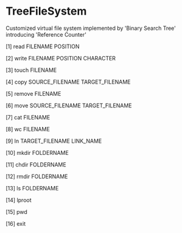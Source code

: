 # TreeFileSystem
Customized virtual file system implemented by 'Binary Search Tree' introducing 'Reference Counter'

[1] read FILENAME POSITION

[2] write FILENAME POSITION CHARACTER

[3] touch FILENAME

[4] copy SOURCE_FILENAME TARGET_FILENAME 

[5] remove FILENAME 

[6] move SOURCE_FILENAME TARGET_FILENAME 

[7] cat FILENAME 

[8] wc FILENAME 

[9] ln TARGET_FILENAME LINK_NAME 

[10] mkdir FOLDERNAME 

[11] chdir FOLDERNAME 

[12] rmdir FOLDERNAME 

[13] ls FOLDERNAME 

[14] lproot 

[15] pwd 

[16] exit
